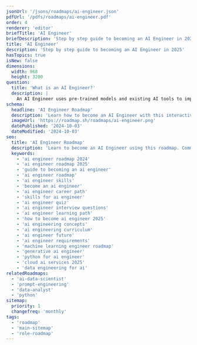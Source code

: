 ```yaml
---
jsonUrl: '/jsons/roadmaps/ai-engineer.json'
pdfUrl: '/pdfs/roadmaps/ai-engineer.pdf'
order: 4
renderer: 'editor'
briefTitle: 'AI Engineer'
briefDescription: 'Step by step guide to becoming an AI Engineer in 2025'
title: 'AI Engineer'
description: 'Step by step guide to becoming an AI Engineer in 2025'
hasTopics: true
isNew: false
dimensions:
  width: 968
  height: 3200
question:
  title: 'What is an AI Engineer?'
  description: |
    An AI Engineer uses pre-trained models and existing AI tools to improve user experiences. They focus on applying AI in practical ways, without building models from scratch. This is different from AI Researchers and ML Engineers, who focus more on creating new models or developing AI theory.
schema:
  headline: 'AI Engineer Roadmap'
  description: 'Learn how to become an AI Engineer with this interactive step by step guide in 2023. We also have resources and short descriptions attached to the roadmap items so you can get everything you want to learn in one place.'
  imageUrl: 'https://roadmap.sh/roadmaps/ai-engineer.png'
  datePublished: '2024-10-03'
  dateModified: '2024-10-03'
seo:
  title: 'AI Engineer Roadmap'
  description: 'Learn to become an AI Engineer using this roadmap. Community driven, articles, resources, guides, interview questions, quizzes for modern AI development.'
  keywords:
    - 'ai engineer roadmap 2024'
    - 'ai engineer roadmap 2025'
    - 'guide to becoming an ai engineer'
    - 'ai engineer roadmap'
    - 'ai engineer skills'
    - 'become an ai engineer'
    - 'ai engineer career path'
    - 'skills for ai engineer'
    - 'ai engineer quiz'
    - 'ai engineer interview questions'
    - 'ai engineer learning path'
    - 'how to become ai engineer 2025'
    - 'ai engineering concepts'
    - 'ai engineering curriculum'
    - 'ai engineer future'
    - 'ai engineer requirements'
    - 'machine learning engineer roadmap'
    - 'generative ai engineer'
    - 'python for ai engineer'
    - 'cloud ai services 2025'
    - 'data engineering for ai'
relatedRoadmaps:
  - 'ai-data-scientist'
  - 'prompt-engineering'
  - 'data-analyst'
  - 'python'
sitemap:
  priority: 1
  changefreq: 'monthly'
tags:
  - 'roadmap'
  - 'main-sitemap'
  - 'role-roadmap'
---
```

